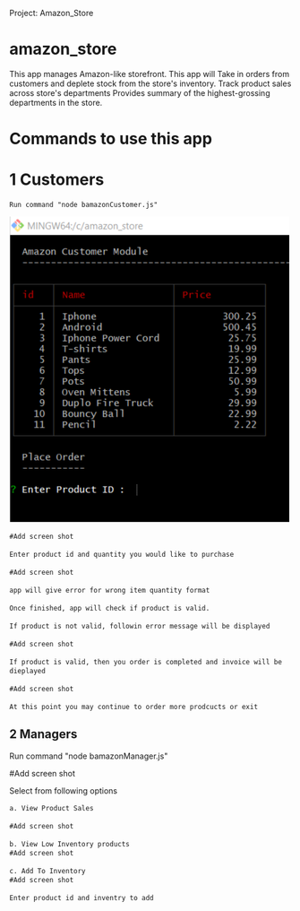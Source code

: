 Project: Amazon_Store

#  amazon_store
 This app manages  Amazon-like storefront.
 This app will 
 Take in orders from customers and deplete stock from the store's inventory. 
 Track product sales across store's departments
 Provides summary of the highest-grossing departments in the store.

# Commands to use this app
# 1   Customers
    
    Run command "node bamazonCustomer.js"
![Test Image 1](https://github.com/Sujata1/AmazoneStore/blob/master/Screenshots/amazon%20Customer%20fig1.png)

    #Add screen shot 

    Enter product id and quantity you would like to purchase

    #Add screen shot

    app will give error for wrong item quantity format

    Once finished, app will check if product is valid.

    If product is not valid, followin error message will be displayed

    #Add screen shot

    If product is valid, then you order is completed and invoice will be dieplayed

    #Add screen shot

    At this point you may continue to order more prodcucts or exit 

2 Managers
  --------
Run command "node bamazonManager.js"

#Add screen shot

Select from following options

    a. View Product Sales

    #Add screen shot

    b. View Low Inventory products
    #Add screen shot

    c. Add To Inventory
    #Add screen shot

    Enter product id and inventry to add




